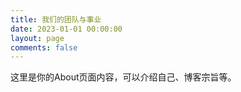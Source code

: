 ```yaml
---
title: 我们的团队与事业
date: 2023-01-01 00:00:00
layout: page
comments: false
---
```


这里是你的About页面内容，可以介绍自己、博客宗旨等。

